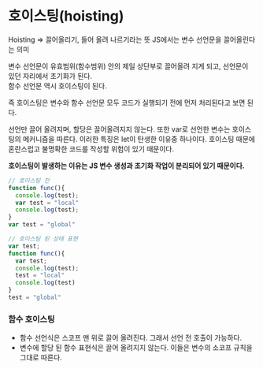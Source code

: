 # 호이스팅(hoisting)

Hoisting => 끌어올리기, 들어 올려 나르기라는 뜻 JS에서는 변수 선언문을 끌어올린다는 의미

변수 선언문이 유효범위(함수범위) 안의 제일 상단부로 끌어올려 지게 되고, 선언문이 있던 자리에서 초기화가 된다.  
함수 선언문 역시 호이스팅이 된다.

즉 호이스팅은 변수와 함수 선언문 모두 코드가 실행되기 전에 먼저 처리된다고 보면 된다.

선언만 끌어 올려지며, 할당은 끌어올려지지 않는다. 또한 var로 선언한 변수는 호이스팅의 메커니즘을 따른다. 이러한 특징은 let이 탄생한 이유중 하나이다. 호이스팅 때문에 혼란스럽고 불명확한 코드를 작성할 위험이 있기 때문이다.


**호이스팅이 발생하는 이유는 JS 변수 생성과 초기화 작업이 분리되어 있기 때문이다.**

```javascript
// 호이스팅 전
function func(){
  console.log(test);
  var test = "local"
  console.log(test);
}
var test = "global"

// 호이스팅 된 상태 표현
var test; 
function func(){
  var test;
  console.log(test);
  test = "local"
  console.log(test)
}
test = "global"
``` 

### 함수 호이스팅

- 함수 선언식은 스코프 맨 위로 끌어 올려진다. 그래서 선언 전 호출이 가능하다.
- 변수에 할당 된 함수 표현식은 끌어 올려지지 않는다. 이들은 변수의 소코프 규칙을 그대로 따른다.

<br/>